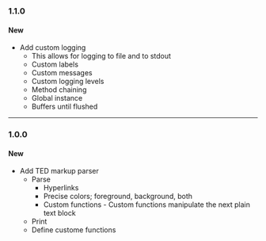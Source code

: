 ### 1.1.0

#### New

+ Add custom logging
  * This allows for logging to file and to stdout
  * Custom labels
  * Custom messages
  * Custom logging levels
  * Method chaining
  * Global instance
  * Buffers until flushed

___

### 1.0.0

#### New

+ Add TED markup parser
  * Parse
    * Hyperlinks
    * Precise colors; foreground, background, both
    * Custom functions - Custom functions manipulate the next plain text block
  * Print
  * Define custome functions
